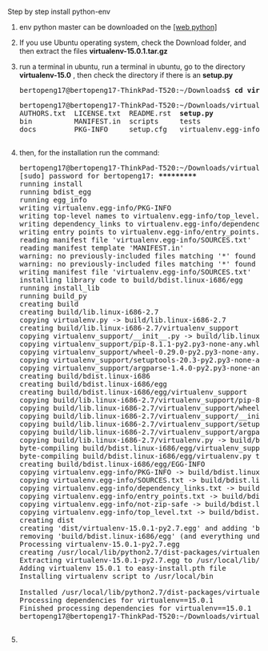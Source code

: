 Step by step install python-env

1.  env python master can be downloaded on the [[web python]](https://pypi.python.org/pypi/virtualenv#downloads)
2.  If you use Ubuntu operating system, check the Download folder, and then extract the files <b>virtualenv-15.0.1.tar.gz</b>
3.  run a terminal in ubuntu, run a terminal in ubuntu, go to the directory <b>virtualenv-15.0</b> , then check the directory if there is an <b> setup.py </b>
    <pre>
    bertopeng17@bertopeng17-ThinkPad-T520:~/Downloads$ <b>cd virtualenv-15.0.1/</b>
    </pre>

    <pre>
    bertopeng17@bertopeng17-ThinkPad-T520:~/Downloads/virtualenv-15.0.1$ <b>ls</b>
    AUTHORS.txt  LICENSE.txt  README.rst  <b>setup.py</b>             virtualenv_embedded
    bin          MANIFEST.in  scripts     tests                virtualenv.py
    docs         PKG-INFO     setup.cfg   virtualenv.egg-info  virtualenv_support

    </pre>
4.  then, for the installation run the command:
    <pre>
    bertopeng17@bertopeng17-ThinkPad-T520:~/Downloads/virtualenv-15.0.1$ <b>sudo python setup.py install</b>
    [sudo] password for bertopeng17: <b>*********</b>
    running install
    running bdist_egg
    running egg_info
    writing virtualenv.egg-info/PKG-INFO
    writing top-level names to virtualenv.egg-info/top_level.txt
    writing dependency_links to virtualenv.egg-info/dependency_links.txt
    writing entry points to virtualenv.egg-info/entry_points.txt
    reading manifest file 'virtualenv.egg-info/SOURCES.txt'
    reading manifest template 'MANIFEST.in'
    warning: no previously-included files matching '*' found under directory 'docs/_templates'
    warning: no previously-included files matching '*' found under directory 'docs/_build'
    writing manifest file 'virtualenv.egg-info/SOURCES.txt'
    installing library code to build/bdist.linux-i686/egg
    running install_lib
    running build_py
    creating build
    creating build/lib.linux-i686-2.7
    copying virtualenv.py -> build/lib.linux-i686-2.7
    creating build/lib.linux-i686-2.7/virtualenv_support
    copying virtualenv_support/__init__.py -> build/lib.linux-i686-2.7/virtualenv_support
    copying virtualenv_support/pip-8.1.1-py2.py3-none-any.whl -> build/lib.linux-i686-2.7/virtualenv_support
    copying virtualenv_support/wheel-0.29.0-py2.py3-none-any.whl -> build/lib.linux-i686-2.7/virtualenv_support
    copying virtualenv_support/setuptools-20.3-py2.py3-none-any.whl -> build/lib.linux-i686-2.7/virtualenv_support
    copying virtualenv_support/argparse-1.4.0-py2.py3-none-any.whl -> build/lib.linux-i686-2.7/virtualenv_support
    creating build/bdist.linux-i686
    creating build/bdist.linux-i686/egg
    creating build/bdist.linux-i686/egg/virtualenv_support
    copying build/lib.linux-i686-2.7/virtualenv_support/pip-8.1.1-py2.py3-none-any.whl -> build/bdist.linux-i686/egg/virtualenv_support
    copying build/lib.linux-i686-2.7/virtualenv_support/wheel-0.29.0-py2.py3-none-any.whl -> build/bdist.linux-i686/egg/virtualenv_support
    copying build/lib.linux-i686-2.7/virtualenv_support/__init__.py -> build/bdist.linux-i686/egg/virtualenv_support
    copying build/lib.linux-i686-2.7/virtualenv_support/setuptools-20.3-py2.py3-none-any.whl -> build/bdist.linux-i686/egg/virtualenv_support
    copying build/lib.linux-i686-2.7/virtualenv_support/argparse-1.4.0-py2.py3-none-any.whl -> build/bdist.linux-i686/egg/virtualenv_support
    copying build/lib.linux-i686-2.7/virtualenv.py -> build/bdist.linux-i686/egg
    byte-compiling build/bdist.linux-i686/egg/virtualenv_support/__init__.py to __init__.pyc
    byte-compiling build/bdist.linux-i686/egg/virtualenv.py to virtualenv.pyc
    creating build/bdist.linux-i686/egg/EGG-INFO
    copying virtualenv.egg-info/PKG-INFO -> build/bdist.linux-i686/egg/EGG-INFO
    copying virtualenv.egg-info/SOURCES.txt -> build/bdist.linux-i686/egg/EGG-INFO
    copying virtualenv.egg-info/dependency_links.txt -> build/bdist.linux-i686/egg/EGG-INFO
    copying virtualenv.egg-info/entry_points.txt -> build/bdist.linux-i686/egg/EGG-INFO
    copying virtualenv.egg-info/not-zip-safe -> build/bdist.linux-i686/egg/EGG-INFO
    copying virtualenv.egg-info/top_level.txt -> build/bdist.linux-i686/egg/EGG-INFO
    creating dist
    creating 'dist/virtualenv-15.0.1-py2.7.egg' and adding 'build/bdist.linux-i686/egg' to it
    removing 'build/bdist.linux-i686/egg' (and everything under it)
    Processing virtualenv-15.0.1-py2.7.egg
    creating /usr/local/lib/python2.7/dist-packages/virtualenv-15.0.1-py2.7.egg
    Extracting virtualenv-15.0.1-py2.7.egg to /usr/local/lib/python2.7/dist-packages
    Adding virtualenv 15.0.1 to easy-install.pth file
    Installing virtualenv script to /usr/local/bin
    
    Installed /usr/local/lib/python2.7/dist-packages/virtualenv-15.0.1-py2.7.egg
    Processing dependencies for virtualenv==15.0.1
    Finished processing dependencies for virtualenv==15.0.1
    bertopeng17@bertopeng17-ThinkPad-T520:~/Downloads/virtualenv-15.0.1$ ls

    </pre>
    
5.  
